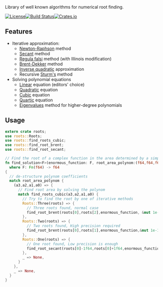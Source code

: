 Library of well known algorithms for numerical root finding.

[![License](https://img.shields.io/badge/License-BSD%202--Clause-orange.svg)](https://opensource.org/licenses/BSD-2-Clause)[![Build Status](https://github.com/vorot/roots/actions/workflows/rust.yml/badge.svg)](https://github.com/vorot/roots/actions/workflows/rust.yml)[![Crates.io](https://img.shields.io/crates/v/roots.svg)](https://crates.io/crates/roots)

## Features

- Iterative approximation:
   - [Newton-Raphson](https://en.wikipedia.org/wiki/Newton%27s_method) method
   - [Secant](https://en.wikipedia.org/wiki/Secant_method) method
   - [Regula falsi](https://en.wikipedia.org/wiki/False_position_method) method (with Illinois modification)
   - [Brent-Dekker](https://en.wikipedia.org/wiki/Brent%27s_method) method
   - [Inverse quadratic](https://en.wikipedia.org/wiki/Inverse_quadratic_interpolation) approximation
   - Recursive [Sturm's](https://en.wikipedia.org/wiki/Sturm%27s_theorem) method
- Solving polynomial equations
   - [Linear](https://en.wikipedia.org/wiki/Linear_equation) equation (editors' choice)
   - [Quadratic](https://en.wikipedia.org/wiki/Quadratic_equation) equation
   - [Cubic](https://en.wikipedia.org/wiki/Cubic_function) equation
   - [Quartic](https://en.wikipedia.org/wiki/Quartic_function) equation
   - [Eigenvalues](https://en.wikipedia.org/wiki/Eigenvalues_and_eigenvectors) method for higher-degree polynomials

## Usage

```rust
extern crate roots;
use roots::Roots;
use roots::find_roots_cubic;
use roots::find_root_brent;
use roots::find_root_secant;

// Find the root of a complex function in the area determined by a simpler polynom
fn find_solution<F>(enormous_function: F, root_area_polynom:(f64,f64,f64,f64)) -> Option<f64>
  where F: Fn(f64) -> f64
{
  // de-structure polynom coefficients
  match root_area_polynom {
    (a3,a2,a1,a0) => {
      // Find root area by solving the polynom
      match find_roots_cubic(a3,a2,a1,a0) {
        // Try to find the root by one of iterative methods
        Roots::Three(roots) => {
          // Three roots found, normal case
          find_root_brent(roots[0],roots[2],enormous_function, &mut 1e-8f64).ok()
        },
        Roots::Two(roots) => {
          // Two roots found, High precision required
          find_root_brent(roots[0],roots[1],enormous_function,&mut 1e-15f64).ok()
        },
        Roots::One(roots) => {
          // One root found, Low precision is enough
          find_root_secant(roots[0]-1f64,roots[0]+1f64,enormous_function,&mut 1e-3f64).ok()
        },
        _ => None,
      }
    },
    _ => None,
  }
}
```

